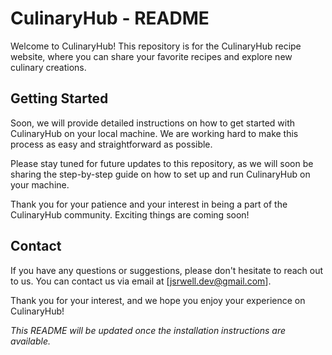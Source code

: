 # CulinaryHub - README

Welcome to CulinaryHub! This repository is for the CulinaryHub recipe website, where you can share your favorite recipes and explore new culinary creations.

## Getting Started

Soon, we will provide detailed instructions on how to get started with CulinaryHub on your local machine. We are working hard to make this process as easy and straightforward as possible.

Please stay tuned for future updates to this repository, as we will soon be sharing the step-by-step guide on how to set up and run CulinaryHub on your machine.

Thank you for your patience and your interest in being a part of the CulinaryHub community. Exciting things are coming soon!

## Contact

If you have any questions or suggestions, please don't hesitate to reach out to us. You can contact us via email at [jsrwell.dev@gmail.com].

Thank you for your interest, and we hope you enjoy your experience on CulinaryHub!

*This README will be updated once the installation instructions are available.*
